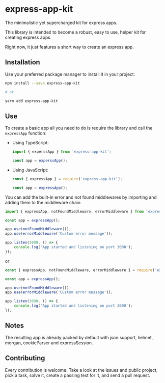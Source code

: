 # express-app-kit
The minimalistic yet supercharged kit for express apps.

This library is intended to become a robust, easy to use, helper kit for creating express apps.

Right now, it just features a short way to create an express app.

## Installation
Use your preferred package manager to install it in your project:

```bash
npm install --save express-app-kit

# or

yarn add express-app-kit
```

## Use
To create a basic app all you need to do is require the library and call the `expressApp` function:

- Using TypeScript:
	```ts
	import { experssApp } from 'express-app-kit';

	const app = experssApp();
	```
- Using JavaScript:
	```js
	const { expressApp } = require('express-app-kit');

	const app = expressApp();
	```

You can add the built-in error and not found middlewares by importing and adding them to the middleware chain:

```ts
import { expressApp, notFoundMiddleware, errorMiddleware } from 'express-app-kit';

const app = expressApp();

app.use(notFoundMiddleware());
app.use(errorMiddleware('Custom error message'));

app.listen(3000, () => {
	console.log('App started and listening on port 3000');
});
```

or

```js
const { expressApp, notFoundMiddleware, errorMiddleware } = require('express-app-kit');

const app = expressApp();

app.use(notFoundMiddleware());
app.use(errorMiddleware('Custom error message'));

app.listen(3000, () => {
	console.log('App started and listening on port 3000');
});
```

## Notes
The resulting app is already packed by default with json support, helmet, morgan, cookieParser and expressSession.

## Contributing
Every contribution is welcome. Take a look at the issues and public project, pick a task, solve it, create a passing test for it, and send a pull request.
